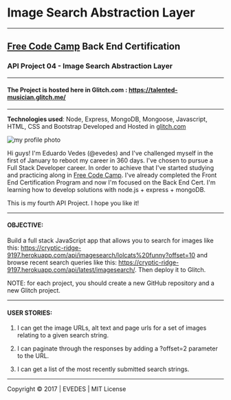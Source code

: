 # Image Search Abstraction Layer
-----------------------------------------------------------------------------------
## [Free Code Camp](http://www.freecodecamp.com) Back End Certification
### API Project 04 - Image Search Abstraction Layer
-----------------------------------------------------------------------------------


#### The Project is hosted here in Glitch.com : https://talented-musician.glitch.me/

-----------------------------------------------------------------------------------
__Technologies used__:
Node, Express, MongoDB, Mongoose, Javascript, HTML, CSS and Bootstrap
Developed and Hosted in [glitch.com](https://www.glitch.com)


![my profile photo](http://res.cloudinary.com/evedes/image/upload/c_scale,w_150/v1483576770/PROFILE_PIC_e9crwf.jpg)

Hi guys! I'm Eduardo Vedes (@evedes) and I've challenged myself in the first of January to reboot my career in 360 days. I've chosen to pursue a Full Stack Developer career. In order to achieve that I've started studying and practicing along in [Free Code Camp](http://www.freecodecamp.com). I've already completed the Front End Certification Program and now I'm focused on the Back End Cert. I'm learning how to develop solutions with node.js + express + mongoDB.

This is my fourth API Project. I hope you like it!

-----------------------------------------------------------------------------------
#### OBJECTIVE:
Build a full stack JavaScript app that allows you to search for images like this: https://cryptic-ridge-9197.herokuapp.com/api/imagesearch/lolcats%20funny?offset=10 and browse recent search queries like this: https://cryptic-ridge-9197.herokuapp.com/api/latest/imagesearch/. Then deploy it to Glitch.

NOTE: for each project, you should create a new GitHub repository and a new Glitch project. 

-----------------------------------------------------------------------------------
#### USER STORIES:

1. I can get the image URLs, alt text and page urls for a set of images relating to a given search string.

2. I can paginate through the responses by adding a ?offset=2 parameter to the URL.

3. I can get a list of the most recently submitted search strings.

------------------------------------------------------------------------------------

Copyright &copy; 2017 | EVEDES | MIT License